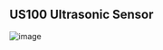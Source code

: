## US100 Ultrasonic Sensor

![image](https://user-images.githubusercontent.com/38166489/135722878-838effc1-8d68-4ad7-96e1-74f571c5c614.png)
